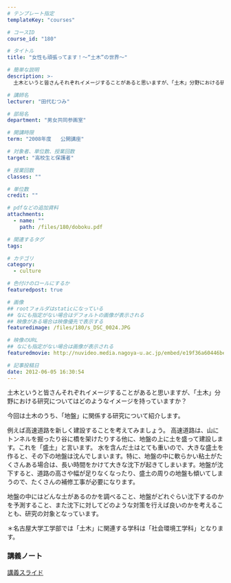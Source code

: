```yaml
---
# テンプレート指定
templateKey: "courses"

# コースID
course_id: "180"

# タイトル
title: "女性も頑張ってます！〜“土木”の世界〜"

# 簡単な説明
description: >-
  土木というと皆さんそれぞれイメージすることがあると思いますが、「土木」分野における研究についてはどのようなイメージを持っていますか？ 　今回は土木のうち、「地盤」に関係する研究について紹介します...

# 講師名
lecturer: "田代むつみ"

# 部局名
department: "男女共同参画室"

# 開講時限
term: "2008年度	公開講座"

# 対象者、単位数、授業回数
target: "高校生と保護者"

# 授業回数
classes: ""

# 単位数
credit: ""

# pdfなどの追加資料
attachments: 
  - name: "" 
    path: /files/180/doboku.pdf

# 関連するタグ
tags:

# カテゴリ
category:
  - culture

# 色付けのロールにするか
featuredpost: true

# 画像
## rootフォルダはstaticになっている
## なにも指定がない場合はデフォルトの画像が表示される
## 映像がある場合は映像優先で表示する
featuredimage: /files/180/s_DSC_0024.JPG

# 映像のURL
## なにも指定がない場合は画像が表示される
featuredmovie: http://nuvideo.media.nagoya-u.ac.jp/embed/e19f36a60446be5f8ac89c98c3c7b71c1b16ba25

# 記事投稿日
date: 2012-06-05 16:30:54
---
```


土木というと皆さんそれぞれイメージすることがあると思いますが、「土木」分野における研究についてはどのようなイメージを持っていますか？

今回は土木のうち、「地盤」に関係する研究について紹介します。

例えば高速道路を新しく建設することを考えてみましょう。
高速道路は、山にトンネルを掘ったり谷に橋を架けたりする他に、地盤の上に土を盛って建設します。これを「盛土」と言います。
水を含んだ土はとても重いので、大きな盛土を作ると、その下の地盤は沈んでしまいます。特に、地盤の中に軟らかい粘土がたくさんある場合は、長い時間をかけて大きな沈下が起きてしまいます。地盤が沈下すると、道路の高さや幅が足りなくなったり、盛土の周りの地盤も傾いてしまうので、たくさんの補修工事が必要になります。

地盤の中にはどんな土があるのかを調べること、地盤がどれぐらい沈下するのかを予測すること、また沈下に対してどのような対策を行えば良いのかを考えることも、研究の対象となっています。

＊名古屋大学工学部では「土木」に関連する学科は「社会環境工学科」となります。









### 講義ノート

[講義スライド](/files/180/doboku.pdf) 





